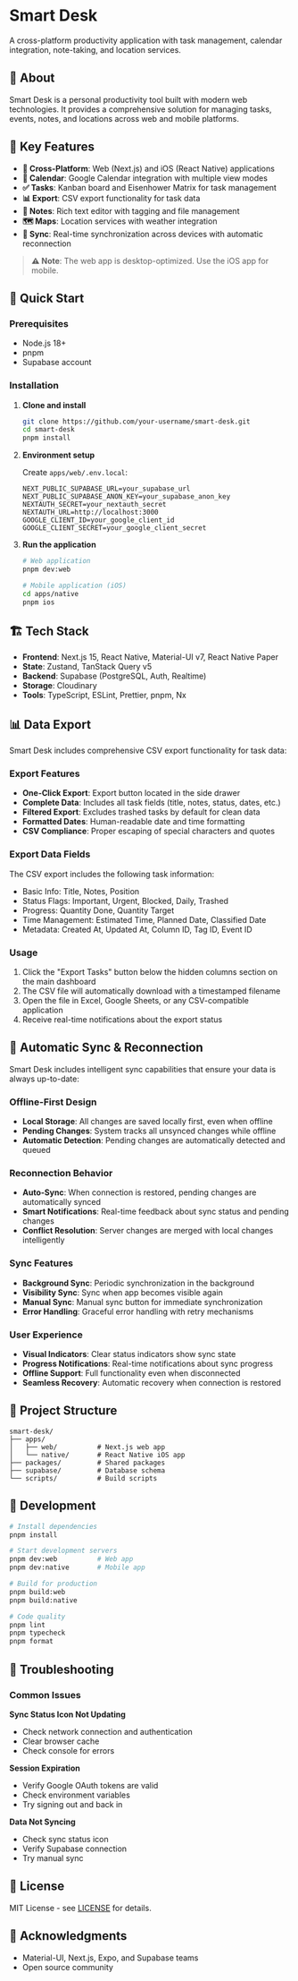 # Smart Desk

A cross-platform productivity application with task management, calendar integration, note-taking, and location services.

## 🎯 About

Smart Desk is a personal productivity tool built with modern web technologies. It provides a comprehensive solution for managing tasks, events, notes, and locations across web and mobile platforms.

## 🌟 Key Features

- **📱 Cross-Platform**: Web (Next.js) and iOS (React Native) applications
- **📅 Calendar**: Google Calendar integration with multiple view modes
- **✅ Tasks**: Kanban board and Eisenhower Matrix for task management
- **📊 Export**: CSV export functionality for task data
- **📝 Notes**: Rich text editor with tagging and file management
- **🗺️ Maps**: Location services with weather integration
- **🔄 Sync**: Real-time synchronization across devices with automatic reconnection

> **⚠️ Note**: The web app is desktop-optimized. Use the iOS app for mobile.

## 🚀 Quick Start

### Prerequisites
- Node.js 18+
- pnpm
- Supabase account

### Installation

1. **Clone and install**
   ```bash
   git clone https://github.com/your-username/smart-desk.git
   cd smart-desk
   pnpm install
   ```

2. **Environment setup**

   Create `apps/web/.env.local`:
   ```env
   NEXT_PUBLIC_SUPABASE_URL=your_supabase_url
   NEXT_PUBLIC_SUPABASE_ANON_KEY=your_supabase_anon_key
   NEXTAUTH_SECRET=your_nextauth_secret
   NEXTAUTH_URL=http://localhost:3000
   GOOGLE_CLIENT_ID=your_google_client_id
   GOOGLE_CLIENT_SECRET=your_google_client_secret
   ```

3. **Run the application**
   ```bash
   # Web application
   pnpm dev:web

   # Mobile application (iOS)
   cd apps/native
   pnpm ios
   ```

## 🏗️ Tech Stack

- **Frontend**: Next.js 15, React Native, Material-UI v7, React Native Paper
- **State**: Zustand, TanStack Query v5
- **Backend**: Supabase (PostgreSQL, Auth, Realtime)
- **Storage**: Cloudinary
- **Tools**: TypeScript, ESLint, Prettier, pnpm, Nx

## 📊 Data Export

Smart Desk includes comprehensive CSV export functionality for task data:

### Export Features
- **One-Click Export**: Export button located in the side drawer
- **Complete Data**: Includes all task fields (title, notes, status, dates, etc.)
- **Filtered Export**: Excludes trashed tasks by default for clean data
- **Formatted Dates**: Human-readable date and time formatting
- **CSV Compliance**: Proper escaping of special characters and quotes

### Export Data Fields
The CSV export includes the following task information:
- Basic Info: Title, Notes, Position
- Status Flags: Important, Urgent, Blocked, Daily, Trashed
- Progress: Quantity Done, Quantity Target
- Time Management: Estimated Time, Planned Date, Classified Date
- Metadata: Created At, Updated At, Column ID, Tag ID, Event ID

### Usage
1. Click the "Export Tasks" button below the hidden columns section on the main dashboard
2. The CSV file will automatically download with a timestamped filename
3. Open the file in Excel, Google Sheets, or any CSV-compatible application
4. Receive real-time notifications about the export status

## 🔄 Automatic Sync & Reconnection

Smart Desk includes intelligent sync capabilities that ensure your data is always up-to-date:

### Offline-First Design
- **Local Storage**: All changes are saved locally first, even when offline
- **Pending Changes**: System tracks all unsynced changes while offline
- **Automatic Detection**: Pending changes are automatically detected and queued

### Reconnection Behavior
- **Auto-Sync**: When connection is restored, pending changes are automatically synced
- **Smart Notifications**: Real-time feedback about sync status and pending changes
- **Conflict Resolution**: Server changes are merged with local changes intelligently

### Sync Features
- **Background Sync**: Periodic synchronization in the background
- **Visibility Sync**: Sync when app becomes visible again
- **Manual Sync**: Manual sync button for immediate synchronization
- **Error Handling**: Graceful error handling with retry mechanisms

### User Experience
- **Visual Indicators**: Clear status indicators show sync state
- **Progress Notifications**: Real-time notifications about sync progress
- **Offline Support**: Full functionality even when disconnected
- **Seamless Recovery**: Automatic recovery when connection is restored

## 📁 Project Structure

```
smart-desk/
├── apps/
│   ├── web/          # Next.js web app
│   └── native/       # React Native iOS app
├── packages/         # Shared packages
├── supabase/         # Database schema
└── scripts/          # Build scripts
```

## 🔧 Development

```bash
# Install dependencies
pnpm install

# Start development servers
pnpm dev:web          # Web app
pnpm dev:native       # Mobile app

# Build for production
pnpm build:web
pnpm build:native

# Code quality
pnpm lint
pnpm typecheck
pnpm format
```

## 🚨 Troubleshooting

### Common Issues

**Sync Status Icon Not Updating**
- Check network connection and authentication
- Clear browser cache
- Check console for errors

**Session Expiration**
- Verify Google OAuth tokens are valid
- Check environment variables
- Try signing out and back in

**Data Not Syncing**
- Check sync status icon
- Verify Supabase connection
- Try manual sync

## 📄 License

MIT License - see [LICENSE](LICENSE) for details.

## 🙏 Acknowledgments

- Material-UI, Next.js, Expo, and Supabase teams
- Open source community
